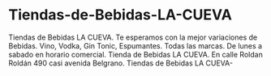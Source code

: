 # Tiendas-de-Bebidas-LA-CUEVA
Tiendas de Bebidas LA CUEVA. Te esperamos con la mejor variaciones de Bebidas. Vino, Vodka, Gin Tonic, Espumantes. Todas las marcas. De lunes a sabado en horario comercial. Tienda de Bebidas LA CUEVA. En calle Roldan Roldán 490 casi avenida Belgrano. Tiendas de Bebidas LA CUEVA-
